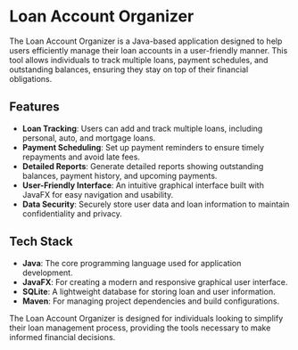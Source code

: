 # Loan Account Organizer

The Loan Account Organizer is a Java-based application designed to help users efficiently manage their loan accounts in a user-friendly manner. This tool allows individuals to track multiple loans, payment schedules, and outstanding balances, ensuring they stay on top of their financial obligations.

## Features
- **Loan Tracking**: Users can add and track multiple loans, including personal, auto, and mortgage loans.
- **Payment Scheduling**: Set up payment reminders to ensure timely repayments and avoid late fees.
- **Detailed Reports**: Generate detailed reports showing outstanding balances, payment history, and upcoming payments.
- **User-Friendly Interface**: An intuitive graphical interface built with JavaFX for easy navigation and usability.
- **Data Security**: Securely store user data and loan information to maintain confidentiality and privacy.

## Tech Stack
- **Java**: The core programming language used for application development.
- **JavaFX**: For creating a modern and responsive graphical user interface.
- **SQLite**: A lightweight database for storing loan and user information.
- **Maven**: For managing project dependencies and build configurations.

The Loan Account Organizer is designed for individuals looking to simplify their loan management process, providing the tools necessary to make informed financial decisions.
